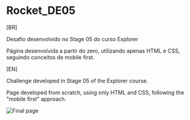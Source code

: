 # Rocket_DE05

[BR]

Desafio desenvolvido no Stage 05 do curso Explorer

Página desenvolvida a partir do zero, utilizando apenas HTML e CSS, seguindo conceitos de mobile first.

[EN]

Challenge developed in Stage 05 of the Explorer course.

Page developed from scratch, using only HTML and CSS, following the "mobile first" approach.


![Final page](https://i.imgur.com/2qcfwTU.png)
